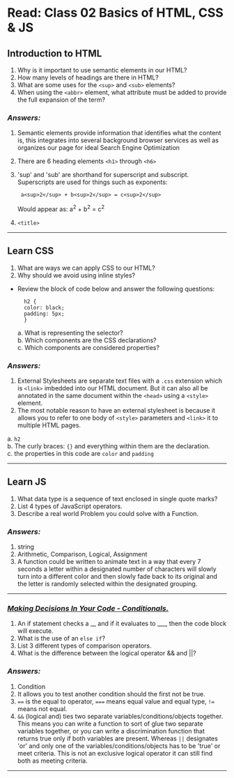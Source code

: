 # Read: Class 02 Basics of HTML, CSS & JS

## Introduction to HTML

1. Why is it important to use semantic elements in our HTML?
2. How many levels of headings are there in HTML?
3. What are some uses for the `<sup>` and `<sub>` elements?
4. When using the `<abbr>` element, what attribute must be added to provide the full expansion of the term?

### *Answers:*

1. Semantic elements provide information that identifies what the content is, this integrates into several background browser services as well as organizes our page for ideal Search Engine Optimization
2. There are 6 heading elements `<h1>` through `<h6>`
3. 'sup' and 'sub' are shorthand for superscript and subscript. Superscripts are used for things such as exponents:

        a<sup>2</sup> + b<sup>2</sup> = c<sup>2</sup>

    Would appear as: a<sup>2</sup> + b<sup>2</sup> = c<sup>2</sup>

4. `<title>`

___

## Learn CSS

1. What are ways we can apply CSS to our HTML?
2. Why should we avoid using inline styles?

* Review the block of code below and answer the following questions:<br>

        h2 { 
        color: black;
        padding: 5px;
        }

    a. What is representing the selector?<br>
    b. Which components are the CSS declarations?<br>
    c. Which components are considered properties?<br>

### *Answers:*

1. External Stylesheets are separate text files with a `.css` extension which is `<link>` imbedded into our HTML document. But it can also all be annotated in the same document within the `<head>` using a `<style>` element.
2. The most notable reason to have an external stylesheet is because it allows you to refer to one body of `<style>` parameters and `<link>` it to multiple HTML pages.

a. `h2` <br>
b. The curly braces: `{}` and everything within them are the declaration. <br>
c. the properties in this code are `color` and `padding`

___

## Learn JS

1. What data type is a sequence of text enclosed in single quote marks?
2. List 4 types of JavaScript operators.
3. Describe a real world Problem you could solve with a Function.

### *Answers:*

1. string
2. Arithmetic, Comparison, Logical, Assignment
3. A function could be written to animate text in a way that every 7 seconds a letter within a designated number of characters will slowly turn into a different color and then slowly fade back to its original and the letter is randomly selected within the designated grouping. 

___

### <u> *Making Decisions In Your Code - Conditionals.* </u>

1. An if statement checks a __ and if it evaluates to ___, then the code block will execute.
2. What is the use of an `else if`?
3. List 3 different types of comparison operators.
4. What is the difference between the logical operator && and ||?

### *Answers:*

1. Condition
2. It allows you to test another condition should the first not be true.
3. `==` is the equal to operator, `===` means equal value and equal type, `!=` means not equal.
4. `&&` (logical and) ties two separate variables/conditions/objects together. This means you can write a function to sort of glue two separate variables together, or you can write a discrimination function that returns true only if both variables are present. Whereas `||` designates 'or' and only one of the variables/conditions/objects has to be 'true' or meet criteria. This is not an exclusive logical operator it can still find both as meeting criteria.

___
